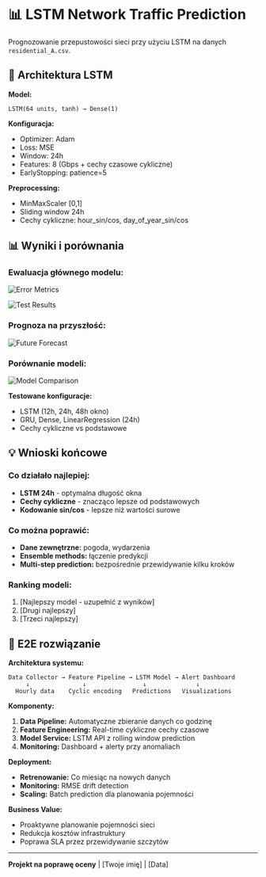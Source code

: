 # 📊 LSTM Network Traffic Prediction

Prognozowanie przepustowości sieci przy użyciu LSTM na danych `residential_A.csv`.

## 🧠 Architektura LSTM

**Model:**
```
LSTM(64 units, tanh) → Dense(1)
```

**Konfiguracja:**
- Optimizer: Adam
- Loss: MSE  
- Window: 24h
- Features: 8 (Gbps + cechy czasowe cykliczne)
- EarlyStopping: patience=5

**Preprocessing:**
- MinMaxScaler [0,1]
- Sliding window 24h
- Cechy cykliczne: hour_sin/cos, day_of_year_sin/cos

## 📊 Wyniki i porównania

### Ewaluacja głównego modelu:
![Error Metrics](error_metrics_plot.png)

![Test Results](test_evaluation_plot.png)

### Prognoza na przyszłość:
![Future Forecast](future_forecast_plot.png)

### Porównanie modeli:
![Model Comparison](model_comparison_plot.png)

**Testowane konfiguracje:**
- LSTM (12h, 24h, 48h okno)
- GRU, Dense, LinearRegression (24h)
- Cechy cykliczne vs podstawowe

## 💡 Wnioski końcowe

### Co działało najlepiej:
- **LSTM 24h** - optymalna długość okna
- **Cechy cykliczne** - znacząco lepsze od podstawowych
- **Kodowanie sin/cos** - lepsze niż wartości surowe

### Co można poprawić:
- **Dane zewnętrzne:** pogoda, wydarzenia
- **Ensemble methods:** łączenie predykcji
- **Multi-step prediction:** bezpośrednie przewidywanie kilku kroków

### Ranking modeli:
1. [Najlepszy model - uzupełnić z wyników]
2. [Drugi najlepszy]
3. [Trzeci najlepszy]

## 🚀 E2E rozwiązanie

**Architektura systemu:**
```
Data Collector → Feature Pipeline → LSTM Model → Alert Dashboard
     ↓               ↓                ↓              ↓
  Hourly data    Cyclic encoding   Predictions   Visualizations
```

**Komponenty:**
1. **Data Pipeline:** Automatyczne zbieranie danych co godzinę
2. **Feature Engineering:** Real-time cykliczne cechy czasowe
3. **Model Service:** LSTM API z rolling window prediction
4. **Monitoring:** Dashboard + alerty przy anomaliach

**Deployment:**
- **Retrenowanie:** Co miesiąc na nowych danych
- **Monitoring:** RMSE drift detection
- **Scaling:** Batch prediction dla planowania pojemności

**Business Value:**
- Proaktywne planowanie pojemności sieci
- Redukcja kosztów infrastruktury  
- Poprawa SLA przez przewidywanie szczytów

---
**Projekt na poprawę oceny** | [Twoje imię] | [Data]